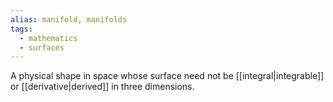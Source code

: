 ```yaml
---
alias: manifold, manifolds
tags:
  - mathematics
  - surfaces
---
```


A physical shape in space whose surface need not be [[integral|integrable]] or [[derivative|derived]] in three dimensions.